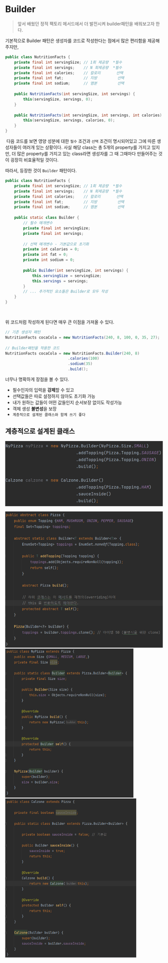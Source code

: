 # Builder

> 앞서 배웠던 정적 팩토리 메서드에서 더 발전시켜 builder패턴을 배워보고자 한다.

기본적으로 Builder 패턴은 생성자를 코드로 작성한다는 점에서 많은 편리함을 제공해주지만,

```java
public class NutritionFacts {
    private final int servingSize; // 1회 제공량  *필수
    private final int servings;	   // N 회제공량  *필수
    private final int calories;    // 칼로리       선택
    private final int fat;         // 지방         선택
    private final int sodium;      // 염분         선택
    
    public NutritionFacts(int servingSize, int servings) {
        this(servingSize, servings, 0);
    }
    
    public NutritionFacts(int servingSize, int servings, int calories) {
        this(servingSize, servings, calories, 0);
    }
}
```

​	다음 코드를 보면 영양 성분에 대한 `필수` 조건과 `선택` 조건이 명시되어있고 그에 따른 생성자들이 여러개 있는 상황이다. 사실 해당 class는 총 5개의 property를 가지고 있지만, 더 많은 property를 가지고 있는 class라면 생성자를 그 때 그때마다 만들어주는 것이 굉장히 비효율적일 것이다.

따라서, 등장한 것이 `Builder` 패턴이다.

```java
public class NutritionFacts {
    private final int servingSize; // 1회 제공량  *필수
    private final int servings;	   // N 회제공량  *필수
    private final int calories;    // 칼로리       선택
    private final int fat;         // 지방         선택
    private final int sodium;      // 염분         선택
    
    public static class Builder {
        // 필수 매개변수
        private final int servingSize;
        private final int servings;
        
        // 선택 매개변수 - 기본값으로 초기화
        private int calories = 0;
        private int fat = 0;
        private int sodium = 0;
        
        public Builder(int servingSize, int servings) {
            this.servingSize = servingSize;
            this.servings = servings;
        }
        // ... 추가적인 요소들은 Builder로 모두 작성
    }
}
```

​	

위 코드처럼 작성하게 된다면 매우 큰 이점을 가져올 수 있다.

```java
// 기존 생성자 패턴
NutritionFacts cocaCola = new NutritionFacts(240, 8, 100, 0, 35, 27);

// Builder패턴을 적용한 코드
NutritionFacts cocaCola = new NutritionFacts.Builder(240, 8)
    						.calories(100)
    						.sodium(35)
    						.build();
```

 너무나 명확하게 장점을 볼 수 있다.

- 필수인자의 입력을 **강제**할 수 있고
- 선택값들은 따로 설정하지 않아도 초기화 가능
- 내가 원하는 값들이 어떤 값들인지 순서보장 없이도 작성가능
- 객체 생성 **불변성**을 보장
- `계층적으로 설계된 클래스와 함께 쓰기 좋다`



## 계층적으로 설계된 클래스

![image-20220629000249949](1.2.Builder.assets/image-20220629000249949.png)

<img src="1.2.Builder.assets/image-20220628235911479.png" alt="image-20220628235911479" style="zoom:67%;" />

<img src="1.2.Builder.assets/image-20220628235958426.png" alt="image-20220628235958426" style="zoom:67%;" />

<img src="1.2.Builder.assets/image-20220629000052977.png" alt="image-20220629000052977" style="zoom:67%;" />